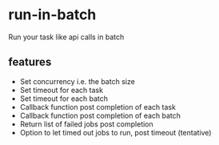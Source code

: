 # run-in-batch
Run your task like api calls in batch

## features

- Set concurrency i.e. the batch size
- Set timeout for each task
- Set timeout for each batch
- Callback function post completion of each task
- Callback function post completion of each batch
- Return list of failed jobs post completion
- Option to let timed out jobs to run, post timeout (tentative)

